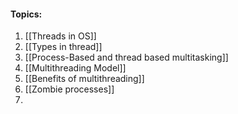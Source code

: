 
#### Topics:

1. [[Threads in OS]]
2.  [[Types in thread]]
3. [[Process-Based and thread based multitasking]]
4. [[Multithreading Model]]
5. [[Benefits of multithreading]]
6. [[Zombie processes]]
7. 